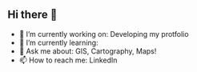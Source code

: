 ## Hi there 👋

- 🔭 I’m currently working on: Developing my protfolio
- 🌱 I’m currently learning:
- 💬 Ask me about: GIS, Cartography, Maps!
- 📫 How to reach me: LinkedIn
